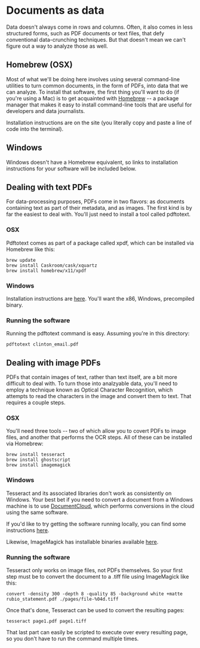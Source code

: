 # Documents as data

Data doesn't always come in rows and columns. Often, it also comes in less structured forms, such as PDF documents or text files, that defy conventional data-crunching techniques. But that doesn't mean we can't figure out a way to analyze those as well.

## Homebrew (OSX)

Most of what we'll be doing here involves using several command-line utilities to turn common documents, in the form of PDFs, into data that we can analyze. To install that software, the first thing you'll want to do (if you're using a Mac) is to get acquainted with [Homebrew](http://brew.sh/) -- a package manager that makes it easy to install command-line tools that are useful for developers and data journalists.

Installation instructions are on the site (you literally copy and paste a line of code into the terminal).

## Windows

Windows doesn't have a Homebrew equivalent, so links to installation instructions for your software will be included below.

## Dealing with text PDFs

For data-processing purposes, PDFs come in two flavors: as documents containing text as part of their metadata, and as images. The first kind is by far the easiest to deal with. You'll just need to install a tool called pdftotext.

### OSX

Pdftotext comes as part of a package called xpdf, which can be installed via Homebrew like this:

```
brew update
brew install Caskroom/cask/xquartz
brew install homebrew/x11/xpdf
```

### Windows

Installation instructions are [here](http://www.foolabs.com/xpdf/download.html). You'll want the x86, Windows, precompiled binary.

### Running the software

Running the pdftotext command is easy. Assuming you're in this directory:

```
pdftotext clinton_email.pdf
```

## Dealing with image PDFs 

PDFs that contain images of text, rather than text itself, are a bit more difficult to deal with. To turn those into analzyable data, you'll need to employ a technique known as Optical Character Recognition, which attempts to read the characters in the image and convert them to text. That requires a couple steps.

### OSX

You'll need three tools -- two of which allow you to covert PDFs to image files, and another that performs the OCR steps. All of these can be installed via Homebrew:

```
brew install tesseract
brew install ghostscript
brew install imagemagick
```

### Windows

Tesseract and its associated libraries don't work as consistently on Windows. Your best bet if you need to convert a document from a Windows machine is to use [DocumentCloud](http://www.documentcloud.org), which performs conversions in the cloud using the same software.

If you'd like to try getting the software running locally, you can find some instructions [here](https://github.com/tesseract-ocr/tesseract/wiki#windows).

Likewise, ImageMagick has installable binaries available [here](http://www.imagemagick.org/script/binary-releases.php).

### Running the software

Tesseract only works on image files, not PDFs themselves. So your first step must be to convert the document to a .tiff file using ImageMagick like this:

```
convert -density 300 -depth 8 -quality 85 -background white +matte rubio_statement.pdf ./pages/file-%04d.tiff
```

Once that's done, Tesseract can be used to convert the resulting pages:

```
tesseract page1.pdf page1.tiff
```

That last part can easily be scripted to execute over every resulting page, so you don't have to run the command multiple times.